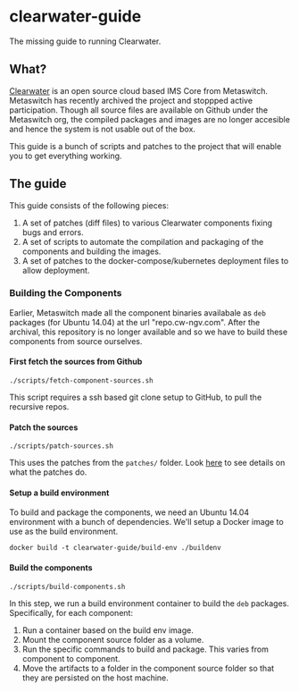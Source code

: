 # clearwater-guide

The missing guide to running Clearwater.

## What?

[Clearwater](https://www.projectclearwater.org/) is an open source cloud based IMS Core from Metaswitch. Metaswitch has recently archived the project and stoppped active participation. Though all source files are available on Github under the Metaswitch org, the compiled packages and images are no longer accesible and hence the system is not usable out of the box.

This guide is a bunch of scripts and patches to the project that will enable you to get everything working.

## The guide

This guide consists of the following pieces:

1. A set of patches (diff files) to various Clearwater components fixing bugs and errors.
2. A set of scripts to automate the compilation and packaging of the components and building the images.
3. A set of patches to the docker-compose/kubernetes deployment files to allow deployment.

### Building the Components

Earlier, Metaswitch made all the component binaries availabale as `deb` packages (for Ubuntu 14.04) at the url "repo.cw-ngv.com". After the archival, this repository is no longer available and so we have to build these components from source ourselves.

#### First fetch the sources from Github
```
./scripts/fetch-component-sources.sh
```
This script requires a ssh based git clone setup to GitHub, to pull the recursive repos.

#### Patch the sources
```
./scripts/patch-sources.sh
```
This uses the patches from the `patches/` folder. Look [here](./patches/README.md) to see details on what the patches do.

#### Setup a build environment

To build and package the components, we need an Ubuntu 14.04 environment with a bunch of dependencies. We'll setup a Docker image to use as the build environment.

```
docker build -t clearwater-guide/build-env ./buildenv
```

#### Build the components

```
./scripts/build-components.sh
```

In this step, we run a build environment container to build the `deb` packages. Specifically, for each component:
1. Run a container based on the build env image.
2. Mount the component source folder as a volume.
3. Run the specific commands to build and package. This varies from component to component.
4. Move the artifacts to a folder in the component source folder so that they are persisted on the host machine.
